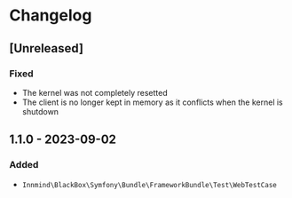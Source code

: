 # Changelog

## [Unreleased]

### Fixed

- The kernel was not completely resetted
- The client is no longer kept in memory as it conflicts when the kernel is shutdown

## 1.1.0 - 2023-09-02

### Added

- `Innmind\BlackBox\Symfony\Bundle\FrameworkBundle\Test\WebTestCase`
